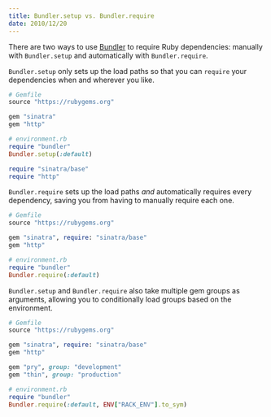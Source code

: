 ```yaml
---
title: Bundler.setup vs. Bundler.require
date: 2010/12/20
---
```


There are two ways to use [Bundler](https://bundler.io) to require Ruby dependencies: manually with `Bundler.setup` and automatically with `Bundler.require`.

`Bundler.setup` only sets up the load paths so that you can `require` your dependencies when and wherever you like.

```ruby
# Gemfile
source "https://rubygems.org"

gem "sinatra"
gem "http"

# environment.rb
require "bundler"
Bundler.setup(:default)

require "sinatra/base"
require "http"
```

`Bundler.require` sets up the load paths _and_ automatically requires every dependency, saving you from having to manually require each one.

```ruby
# Gemfile
source "https://rubygems.org"

gem "sinatra", require: "sinatra/base"
gem "http"

# environment.rb
require "bundler"
Bundler.require(:default)
```

`Bundler.setup` and `Bundler.require` also take multiple gem groups as arguments, allowing you to conditionally load groups based on the environment.

```ruby
# Gemfile
source "https://rubygems.org"

gem "sinatra", require: "sinatra/base"
gem "http"

gem "pry", group: "development"
gem "thin", group: "production"

# environment.rb
require "bundler"
Bundler.require(:default, ENV["RACK_ENV"].to_sym)
```
